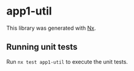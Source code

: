 # app1-util

This library was generated with [Nx](https://nx.dev).

## Running unit tests

Run `nx test app1-util` to execute the unit tests.

